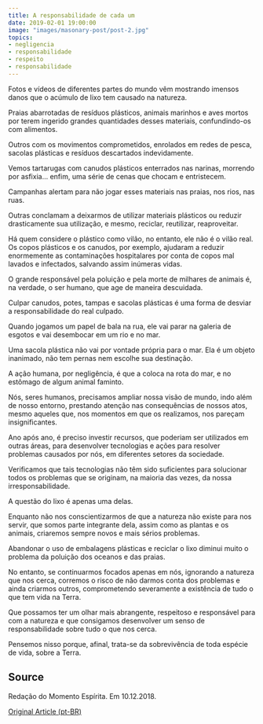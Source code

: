 ```yaml
---
title: A responsabilidade de cada um
date: 2019-02-01 19:00:00
image: "images/masonary-post/post-2.jpg"
topics: 
- negligencia
- responsabilidade
- respeito
- responsabilidade
---
```



Fotos e vídeos de diferentes partes do mundo vêm mostrando imensos danos que o
acúmulo de lixo tem causado na natureza.

Praias abarrotadas de resíduos plásticos, animais marinhos e aves mortos por
terem ingerido grandes quantidades desses materiais, confundindo-os com
alimentos.

Outros com os movimentos comprometidos, enrolados em redes de pesca, sacolas
plásticas e resíduos descartados indevidamente.

Vemos tartarugas com canudos plásticos enterrados nas narinas, morrendo por
asfixia... enfim, uma série de cenas que chocam e entristecem.

Campanhas alertam para não jogar esses materiais nas praias, nos rios, nas
ruas.

Outras conclamam a deixarmos de utilizar materiais plásticos ou reduzir
drasticamente sua utilização, e mesmo, reciclar, reutilizar, reaproveitar.

Há quem considere o plástico como vilão, no entanto, ele não é o vilão real. Os
copos plásticos e os canudos, por exemplo, ajudaram a reduzir enormemente as
contaminações hospitalares por conta de copos mal lavados e infectados,
salvando assim inúmeras vidas.

O grande responsável pela poluição e pela morte de milhares de animais é, na
verdade, o ser humano, que age de maneira descuidada.

Culpar canudos, potes, tampas e sacolas plásticas é uma forma de desviar a
responsabilidade do real culpado.

Quando jogamos um papel de bala na rua, ele vai parar na galeria de esgotos e
vai desembocar em um rio e no mar.

Uma sacola plástica não vai por vontade própria para o mar. Ela é um objeto
inanimado, não tem pernas nem escolhe sua destinação.

A ação humana, por negligência, é que a coloca na rota do mar, e no estômago de
algum animal faminto.

Nós, seres humanos, precisamos ampliar nossa visão de mundo, indo além de nosso
entorno, prestando atenção nas consequências de nossos atos, mesmo aqueles que,
nos momentos em que os realizamos, nos pareçam insignificantes.

Ano após ano, é preciso investir recursos, que poderiam ser utilizados em
outras áreas, para desenvolver tecnologias e ações para resolver problemas
causados por nós, em diferentes setores da sociedade.

Verificamos que tais tecnologias não têm sido suficientes para solucionar todos
os problemas que se originam, na maioria das vezes, da nossa
irresponsabilidade.

A questão do lixo é apenas uma delas.

Enquanto não nos conscientizarmos de que a natureza não existe para nos servir,
que somos parte integrante dela, assim como as plantas e os animais, criaremos
sempre novos e mais sérios problemas.

Abandonar o uso de embalagens plásticas e reciclar o lixo diminui muito o
problema da poluição dos oceanos e das praias.

No entanto, se continuarmos focados apenas em nós, ignorando a natureza que nos
cerca, corremos o risco de não darmos conta dos problemas e ainda criarmos
outros, comprometendo severamente a existência de tudo o que tem vida na Terra.

Que possamos ter um olhar mais abrangente, respeitoso e responsável para com a
natureza e que consigamos desenvolver um senso de responsabilidade sobre tudo o
que nos cerca.

Pensemos nisso porque, afinal, trata-se da sobrevivência de toda espécie de
vida, sobre a Terra.

## Source
Redação do Momento Espírita.
Em 10.12.2018.

 
[Original Article (pt-BR)](http://momento.com.br/pt/ler_texto.php?id=5603)
